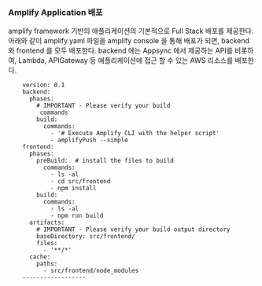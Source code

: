 ### Amplify Application 배포

amplify framework 기반의 애플리케이션의 기본적으로 Full Stack 배포를 제공한다.  아래와 같이 amplify.yaml 파일을 amplify console 을 통해 배포가 되면, backend 와 frontend 를 모두 배포한다. backend 에는 Appsync 에서 제공하는 API를 비롯하여, Lambda, APIGateway 등 애플리케이션에 접근 할 수 있는 AWS 리소스를 배포한다.

```
    version: 0.1
    backend:
      phases:
        # IMPORTANT - Please verify your build
         commands
        build:
          commands:
            - '# Execute Amplify CLI with the helper script'
            - amplifyPush --simple
    frontend:
      phases:
        preBuild:  # install the files to build
          commands:
            - ls -al
            - cd src/frontend
            - npm install
        build:
          commands:
            - ls -al
            - npm run build
      artifacts:
        # IMPORTANT - Please verify your build output directory
        baseDirectory: src/frontend/
        files:
          - '**/*'
      cache:
        paths:
          - src/frontend/node_modules
    ------------------
```